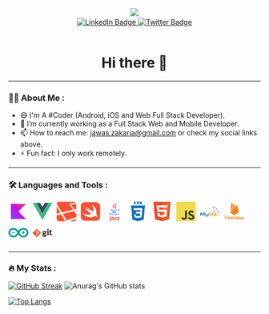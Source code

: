 

<div id="header" align="center">

  <img src="https://media.giphy.com/media/ZVik7pBtu9dNS/giphy.gif" width="220"/>
  
  <div id="badges">
    <a href="https://www.linkedin.com/in/zakaria-jawas/">
      <img src="https://img.shields.io/badge/LinkedIn-blue?style=for-the-badge&logo=linkedin&logoColor=white" alt="LinkedIn Badge"/>
    </a>
    <a href="https://twitter.com/zakariajawas">
      <img src="https://img.shields.io/badge/Twitter-blue?style=for-the-badge&logo=twitter&logoColor=white" alt="Twitter Badge"/>
    </a>
    
  </div>
  
  <img src="https://komarev.com/ghpvc/?username=ZakariaJawas&style=flat-square&color=blue" alt=""/>

  <h1>
    Hi there 👋
  </h1>


</div>

---

### :woman_technologist: About Me :

- 😄 I'm A #Coder (Android, iOS and Web Full Stack Developer).
- 🔭 I’m currently working as a Full Stack Web and Mobile Developer.
- 📫 How to reach me: <a href="mailto:jawas.zakaria@gmail.com">jawas.zakaria@gmail.com</a> or check my social links above.
- ⚡ Fun fact: I only work remotely.

---

### :hammer_and_wrench: Languages and Tools :

<div>

  <img src="https://github.com/devicons/devicon/blob/master/icons/kotlin/kotlin-original.svg" title="Kotlin" alt="Kotlin" width="40" height="40"/>&nbsp;
  <img src="https://github.com/devicons/devicon/blob/master/icons/vuejs/vuejs-original.svg" title="Vuejs" alt="Vuejs" width="40" height="40"/>&nbsp;
  <img src="https://github.com/devicons/devicon/blob/master/icons/laravel/laravel-plain.svg" title="Laravel" alt="Laravel" width="40" height="40"/>&nbsp;
  <img src="https://github.com/devicons/devicon/blob/master/icons/swift/swift-original.svg" title="Swift" alt="Swift" width="40" height="40"/>&nbsp;
  <img src="https://github.com/devicons/devicon/blob/master/icons/java/java-original-wordmark.svg" title="Java" alt="Java" width="40" height="40"/>&nbsp;
  <img src="https://github.com/devicons/devicon/blob/master/icons/css3/css3-plain-wordmark.svg"  title="CSS3" alt="CSS" width="40" height="40"/>&nbsp;
  <img src="https://github.com/devicons/devicon/blob/master/icons/html5/html5-original.svg" title="HTML5" alt="HTML" width="40" height="40"/>&nbsp;
  <img src="https://github.com/devicons/devicon/blob/master/icons/javascript/javascript-original.svg" title="JavaScript" alt="JavaScript" width="40" height="40"/>&nbsp;
    <img src="https://github.com/devicons/devicon/blob/master/icons/mysql/mysql-original-wordmark.svg" title="MySQL"  alt="MySQL" width="40" height="40"/>&nbsp;
      <img src="https://github.com/devicons/devicon/blob/master/icons/firebase/firebase-plain-wordmark.svg" title="Firebase" alt="Firebase" width="40" height="40"/>&nbsp;
    <img src="https://github.com/devicons/devicon/blob/master/icons/arduino/arduino-original.svg" title="Arduino" alt="Arduino" width="40" height="40"/>&nbsp;
  <img src="https://github.com/devicons/devicon/blob/master/icons/git/git-original-wordmark.svg" title="Git" alt="Git" width="40" height="40"/>
</div>

---

### :fire: My Stats :

[![GitHub Streak](http://github-readme-streak-stats.herokuapp.com?user=ZakariaJawas&theme=dark)](https://git.io/streak-stats)
![Anurag's GitHub stats](https://github-readme-stats.vercel.app/api?username=ZakariaJawas&show_icons=true&theme=dark#gh-dark-mode-only)

[![Top Langs](https://github-readme-stats.vercel.app/api/top-langs/?username=ZakariaJawas&theme=dark#gh-dark-mode-only)](https://github.com/anuraghazra/github-readme-stats)
